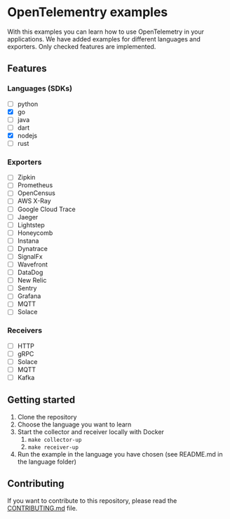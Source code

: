 # OpenTelementry examples

With this examples you can learn how to use OpenTelemetry in your applications. We have added examples for different languages and exporters.
Only checked features are implemented.

## Features

### Languages (SDKs)

- [ ] python
- [x] go
- [ ] java
- [ ] dart
- [x] nodejs
- [ ] rust

### Exporters

- [ ] Zipkin
- [ ] Prometheus
- [ ] OpenCensus
- [ ] AWS X-Ray
- [ ] Google Cloud Trace
- [ ] Jaeger
- [ ] Lightstep
- [ ] Honeycomb
- [ ] Instana
- [ ] Dynatrace
- [ ] SignalFx
- [ ] Wavefront
- [ ] DataDog
- [ ] New Relic
- [ ] Sentry
- [ ] Grafana
- [ ] MQTT
- [ ] Solace

### Receivers

- [ ] HTTP
- [ ] gRPC
- [ ] Solace
- [ ] MQTT
- [ ] Kafka

## Getting started

1. Clone the repository
2. Choose the language you want to learn
3. Start the collector and receiver locally with Docker
    1. `make collector-up`
    2. `make receiver-up`
4. Run the example in the language you have chosen (see README.md in the language folder)

## Contributing

If you want to contribute to this repository, please read the [CONTRIBUTING.md](CONTRIBUTING.md) file.
